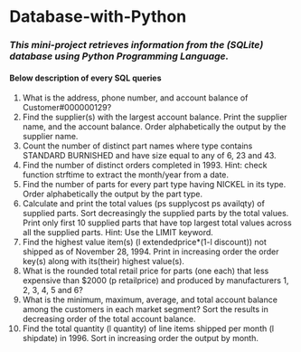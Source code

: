 # Database-with-Python
### *This mini-project retrieves information from the (SQLite) database using Python Programming Language.*

#### Below description of every SQL queries
1) What is the address, phone number, and account balance of Customer#000000129?
2) Find the supplier(s) with the largest account balance. Print the supplier name, and the account balance.
Order alphabetically the output by the supplier name.
3) Count the number of distinct part names where type contains STANDARD BURNISHED and have size equal
to any of 6, 23 and 43.
4) Find the number of distinct orders completed in 1993. Hint: check function strftime to extract the
month/year from a date.
5) Find the number of parts for every part type having NICKEL in its type. Order alphabetically the output by
the part type.
6) Calculate and print the total values (ps supplycost ps availqty) of supplied parts. Sort decreasingly the
supplied parts by the total values. Print only first 10 supplied parts that have top largest total values across
all the supplied parts. Hint: Use the LIMIT keyword.
7) Find the highest value item(s) (l extendedprice*(1-l discount)) not shipped as of November 28, 1994. Print
in increasing order the order key(s) along with its(their) highest value(s).
8) What is the rounded total retail price for parts (one each) that less expensive than $2000 (p retailprice) and
produced by manufacturers 1, 2, 3, 4, 5 and 6?
9) What is the minimum, maximum, average, and total account balance among the customers in each market
segment? Sort the results in decreasing order of the total account balance.
10) Find the total quantity (l quantity) of line items shipped per month (l shipdate) in 1996. Sort in increasing
order the output by month.
